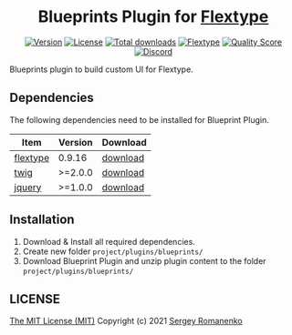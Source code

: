 <h1 align="center">Blueprints Plugin for <a href="https://flextype.org/">Flextype</a></h1>

<p align="center">
<a href="https://github.com/flextype-plugins/blueprints/releases"><img alt="Version" src="https://img.shields.io/github/release/flextype-plugins/blueprints.svg?label=version&color=black"></a> <a href="https://github.com/flextype-plugins/blueprints"><img src="https://img.shields.io/badge/license-MIT-blue.svg?color=black" alt="License"></a> <a href="https://github.com/flextype-plugins/blueprints"><img src="https://img.shields.io/github/downloads/flextype-plugins/blueprints/total.svg?color=black" alt="Total downloads"></a> <a href="https://github.com/flextype/flextype"><img src="https://img.shields.io/badge/Flextype-0.9.16-green.svg?color=black" alt="Flextype"></a> <a href="https://scrutinizer-ci.com/g/flextype-plugins/blueprints?branch=dev&color=black"><img src="https://img.shields.io/scrutinizer/g/flextype-plugins/blueprints.svg?branch=dev" alt="Quality Score"></a> <a href=""><img src="https://img.shields.io/discord/423097982498635778.svg?logo=discord&color=black&label=Discord%20Chat" alt="Discord"></a>
</p>

Blueprints plugin to build custom UI for Flextype.

## Dependencies

The following dependencies need to be installed for Blueprint Plugin.

| Item | Version | Download |
|---|---|---|
| [flextype](https://github.com/flextype/flextype) | 0.9.16 | [download](https://github.com/flextype/flextype/releases) |
| [twig](https://github.com/flextype-plugins/twig) | >=2.0.0 | [download](https://github.com/flextype-plugins/twig/releases) |
| [jquery](https://github.com/flextype-plugins/jquery) | >=1.0.0 | [download](https://github.com/flextype-plugins/jquery/releases) |

## Installation

1. Download & Install all required dependencies.
2. Create new folder `project/plugins/blueprints/`
3. Download Blueprint Plugin and unzip plugin content to the folder `project/plugins/blueprints/`

## LICENSE
[The MIT License (MIT)](https://github.com/flextype-plugins/blueprints/blob/master/LICENSE.txt)
Copyright (c) 2021 [Sergey Romanenko](https://github.com/Awilum)
